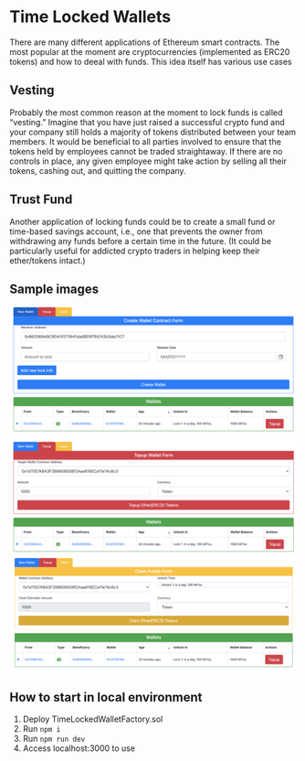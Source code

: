 # Time Locked Wallets
There are many different applications of Ethereum smart contracts. The most popular at the moment are cryptocurrencies (implemented as ERC20 tokens) and how to deeal with funds. 
This idea itself has various use cases

## Vesting
Probably the most common reason at the moment to lock funds is called “vesting.” Imagine that you have just raised a successful crypto fund and your company still holds a majority of tokens distributed between your team members. It would be beneficial to all parties involved to ensure that the tokens held by employees cannot be traded straightaway. If there are no controls in place, any given employee might take action by selling all their tokens, cashing out, and quitting the company. 

## Trust Fund
Another application of locking funds could be to create a small fund or time-based savings account, i.e., one that prevents the owner from withdrawing any funds before a certain time in the future. (It could be particularly useful for addicted crypto traders in helping keep their ether/tokens intact.)

## Sample images
![Screenshot](ui_sample_new_time_lock_wallet.png)
![Screenshot](ui_topup_time_lock_wallet.png)
![Screenshot](ui_clain_from_time_lock_wallet.png)

## How to start in local environment

1. Deploy TimeLockedWalletFactory.sol
2. Run `npm i` 
3. Run `npm run dev`
4. Access localhost:3000 to use


